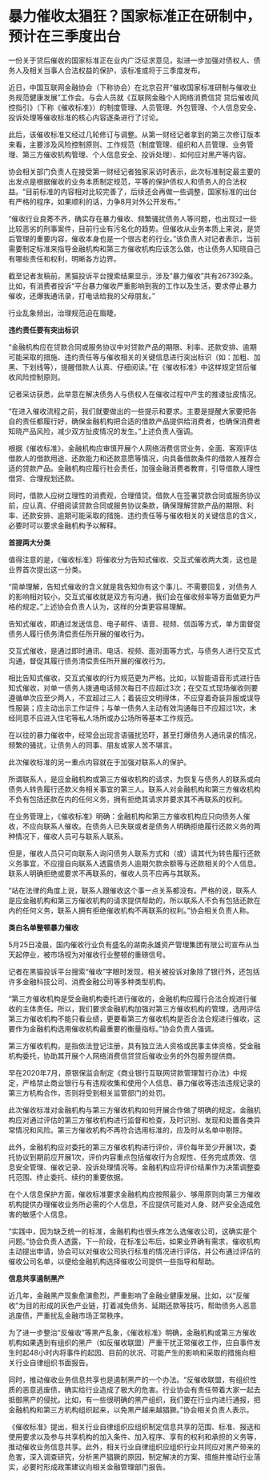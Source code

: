 # 暴力催收太猖狂？国家标准正在研制中，预计在三季度出台

一份关于贷后催收的国家标准正在业内广泛征求意见，拟进一步加强对债权人、债务人及相关当事人合法权益的保护，该标准或将于三季度发布。

近日，中国互联网金融协会（下称协会）在北京召开“催收国家标准研制与催收业务规范健康发展”工作会。与会人员就《互联网金融个人网络消费信贷
贷后催收风控指引》（下称《催收标准》）的制度管理、人员管理、外包管理、个人信息安全、投诉处理等催收标准的核心内容逐条进行了讨论。

此后，该催收标准又经过几轮修订与调整。从第一财经记者拿到的第三次修订版本来看，主要涉及风险控制原则、工作规范（制度管理、组织和人员管理、业务管理、第三方催收机构管理、个人信息安全、投诉处理）、如何应对黑产等内容。

协会相关部门负责人在接受第一财经记者独家采访时表示，此次标准制定最主要的出发点是根据催收的业务本质制定规范，平等的保护债权人和债务人的合法权益。“目前标准的内容相对比较完善了，后续还会再做一些调整，国家标准的出台有严格的程序，如果顺利的话，力争8月对外公开发布。”

“催收行业良莠不齐，确实存在暴力催收、频繁骚扰债务人等问题，也出现过一些比较恶劣的刑事案件，目前行业有污名化的趋势。但催收从业务本质上来说，是贷后管理的重要内容，催收本身也是一个很古老的行业。”该负责人对记者表示，当前需要制定标准来指导金融机构和第三方催收机构应该怎么做，也让债务人知晓自己有哪些责任和权利，明晰各方边界。

截至记者发稿前，黑猫投诉平台搜索结果显示，涉及“暴力催收”共有267392条。比如，有消费者投诉“平台暴力催收严重影响到我的工作以及生活，要求停止暴力催收，还爆我通讯录，打电话给我的父母朋友。”

行业乱象频出，治理规范迫在眉睫。

**违约责任要有突出标识**

“金融机构应在贷款合同或服务协议中对贷款产品的期限、利率、还款安排、逾期可能采取的措施、违约责任等与催收相关的关键信息进行突出标识（如：加粗、加黑、下划线等），提醒借款人认真、仔细阅读。”在《催收标准》中这样规定贷后催收风险控制原则。

记者采访获悉，此举意在解决债务人与债权人在催收过程中产生的推诿扯皮情况。

“在进入催收流程之前，我们就要做出的一些提示和要求。主要是提醒大家要把各自的责任都履行好，确保金融机构把合适的借款产品提供给消费者，也确保消费者知晓产品风险，减少双方扯皮情况的发生。”上述负责人强调。

根据《催收标准》，金融机构应审慎开展个人网络消费信贷业务，全面、客观评估借款人的借款用途、还款能力和还款意愿等情况，向具备借款条件的借款人推荐合适的贷款产品。金融机构应履行社会责任，加强金融消费者教育，引导借款人理性借贷、合理规划还款。

同时，借款人应树立理性的消费观，合理借贷。借款人在签署贷款合同或服务协议前，应认真、仔细阅读贷款合同或服务协议条款，确保理解贷款产品的期限、利率、还款安排、逾期可能采取的措施、违约责任等与催收相关的关键信息的含义，必要时可以要求金融机构予以解释。

**首提两大分类**

值得注意的是，《催收标准》将催收分为告知式催收、交互式催收两大类，这也是业界首次提出这一分类。

“简单理解，告知式催收的含义就是我告知你有这个事儿、不需要回复，对债务人的影响相对较小，交互式催收就是双方有沟通，我们会在催收频率等方面做更为严格的规定。”上述协会负责人认为，这样的分类更容易理解。

告知式催收，即通过发送信息、电子邮件、语音、视频、信函等方式，单方面督促债务人履行债务清偿责任所开展的催收行为。

交互式催收，是通过即时通讯、电话、视频、面对面等方式，与债务人进行交互式沟通，督促其履行债务清偿责任所开展的催收行为。

相比告知式催收，交互式催收的行为规范更为严格。比如，以智能语音形式进行告知式催收，对单一债务人拨通电话频次每日不应超过3次；在交互式现场催收则要遵循单次应至少两人，不宜超过三人；着装应文明得体，不应穿着奇装异服或误导性服装；应主动出示工作证件；与单一债务人主动有效沟通每日不应超过1次，未经同意不应进入住宅等私人场所或办公场所等基本工作规范。

在以往的暴力催收中，经常会出现言语骚扰恐吓，甚至打爆债务人通讯录的情况，频繁的骚扰，让债务人的同事、朋友或家人苦不堪言。

此次催收标准的另一重点内容就在于加强对联系人的保护。

所谓联系人，是应金融机构或第三方催收机构的请求，为恢复与债务人的联系或向债务人转告履行还款义务相关事宜的第三人。联系人对金融机构和第三方催收机构不负有包括还款在内的任何义务，拥有拒绝其请求并要求其不再联系的权利。

在业务管理上，《催收标准》明确：金融机构和第三方催收机构应只向债务人催收，不应向联系人催收。在债务人已失联或者是债务人明确拒绝履行还款义务的两种情况下，催收人员可与联系人联系。

但是，催收人员只可向联系人询问债务人联系方式和（或）请其代为转告履行还款义务事宜，不应擅自向联系人透露债务人逾期欠款余额等与还款相关的个人信息。联系人明确拒绝或要求不再联系的，催收人员不应再与其联系。

“站在法律的角度上说，联系人跟催收这个事一点关系都没有。严格的说，联系人是应金融机构和第三方催收机构的请求提供帮助的，所以联系人不负有包括还款在内的任何义务，联系人拥有拒绝催收机构不再联系的权利。”协会相关负责人称。

**类白名单整顿暴力催收**

5月25日凌晨，国内催收行业负有盛名的湖南永雄资产管理集团有限公司宣布从当天起停业，被市场视为对催收行业整顿的重磅信号。

记者在黑猫投诉平台搜索“催收”字眼时发现，相关被投诉对象除了银行外，还包括许多金融科技公司、消费金融公司等多种类型机构。

“第三方催收机构是受金融机构委托进行催收的，金融机构应履行合法合规进行催收的主体责任。所以，我们要求金融机构加强对第三方催收机构的管理，选用评估第三方催收机构不能只看业绩，更要看第三方催收机构是否合法合规进行催收，这要作为金融机构选用催收机构最重要的衡量指标。”协会负责人强调。

第三方催收机构，是指依法登记注册，具有独立法人资格或民事主体资格，受金融机构委托，协助其开展个人网络消费信贷贷后催收业务的外包服务提供商。

早在2020年7月，原银保监会制定《商业银行互联网贷款管理暂行办法》中规定，严格禁止商业银行与有违规收集和使用个人信息、暴力催收等违法违规记录的第三方机构合作，否则将受到相关监管部门的处罚。

此次催收标准对金融机构与第三方催收机构如何开展合作做了明确的规定。金融机构应对通过评估的第三方催收机构进行监督和检查，及时识别、发现和处置各类异常情况和风险。第三方催收机构不再符合选用标准的，应及时从名单中剔除。

此外，金融机构应对委托的第三方催收机构进行评价，评价每年至少开展1次，委托协议到期前应开展1次，评价内容重点包括催收行为合规性、任务完成质效、信息安全管理、催收记录、投诉处理情况等。金融机构应将评价结果作为决策调整委托范围、终止委托、续约的重要依据。

在个人信息保护方面，催收标准要求金融机构应按照最少、够用原则向第三方催收机构提供办理催收业务所必需的个人信息，不应提供可能对人身、财产安全造成危害的敏感个人信息。

“实践中，因为缺乏统一的标准，金融机构也很头疼怎么选催收公司，这确实是个问题。”协会负责人透露，下一阶段，在标准公布后，如果业界确有需求，催收机构主动提出申请，协会可以对催收公司执行标准的情况进行评估，并公布通过评估的催收公司名单，以便给金融机构选择催收公司提供一些指导和帮助。

**信息共享遏制黑产**

近几年，金融黑产现象愈演愈烈，严重影响了金融业健康发展。比如，以“反催收”为目的形成的灰色产业链，打着减免债务、延期还款等技巧，帮助债务人恶意逃废债，严重扰乱金融市场正常秩序。

为了进一步整治“反催收”等黑产乱象，《催收标准》明确，金融机构或第三方催收机构如果遇到有组织的黑产（如反催收联盟）严重干扰正常催收工作，应自事件发生时起48小时内将事件的起因、目前的状况、可能产生的影响和采取的措施向相关行业自律组织书面报告。

同时，推动催收业务信息共享也是遏制黑产的一个办法。“反催收联盟，有组织性质的恶意逃废债，确实给行业造成了极大的危害。行业协会有责任带着大家一起去抵御黑产的侵扰。比如，有一些很明确的黑产组织，我们要在行业内进行通报，把金融机构和第三方机构组织起来，以免黑产越来越猖獗。”协会相关负责人表示。

《催收标准》提出，相关行业自律组织应组织制定信息共享的范围、标准、报送和使用要求以及参与共享机构的加入条件、加入程序、享有的权利和承担的义务等，推动催收业务信息共享。此外，相关行业自律组织应组织行业共同应对黑产带来的危害，深入调查研究，分析黑产猖獗的原因，制定解决的方案、措施并推动行业落实，必要时形成政策建议向相关金融管理部门报告。


